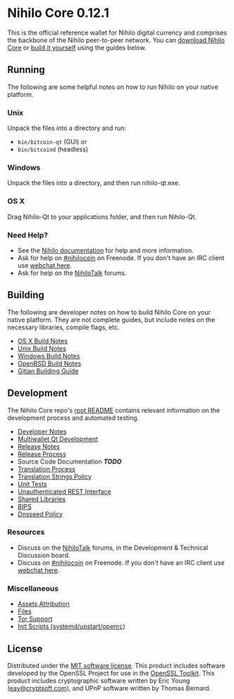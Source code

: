 Nihilo Core 0.12.1
=====================

This is the official reference wallet for Nihilo digital currency and comprises the backbone of the Nihilo peer-to-peer network. You can [download Nihilo Core](https://www.nihilo.org/downloads/) or [build it yourself](#building) using the guides below.

Running
---------------------
The following are some helpful notes on how to run Nihilo on your native platform.

### Unix

Unpack the files into a directory and run:

- `bin/bitcoin-qt` (GUI) or
- `bin/bitcoind` (headless)

### Windows

Unpack the files into a directory, and then run nihilo-qt.exe.

### OS X

Drag Nihilo-Qt to your applications folder, and then run Nihilo-Qt.

### Need Help?

* See the [Nihilo documentation](https://nihilocoin.atlassian.net/wiki/display/DOC)
for help and more information.
* Ask for help on [#nihilocoin](http://webchat.freenode.net?channels=nihilocoin) on Freenode. If you don't have an IRC client use [webchat here](http://webchat.freenode.net?channels=nihilocoin).
* Ask for help on the [NihiloTalk](https://nihilotalk.org/) forums.

Building
---------------------
The following are developer notes on how to build Nihilo Core on your native platform. They are not complete guides, but include notes on the necessary libraries, compile flags, etc.

- [OS X Build Notes](build-osx.md)
- [Unix Build Notes](build-unix.md)
- [Windows Build Notes](build-windows.md)
- [OpenBSD Build Notes](build-openbsd.md)
- [Gitian Building Guide](gitian-building.md)

Development
---------------------
The Nihilo Core repo's [root README](/README.md) contains relevant information on the development process and automated testing.

- [Developer Notes](developer-notes.md)
- [Multiwallet Qt Development](multiwallet-qt.md)
- [Release Notes](release-notes.md)
- [Release Process](release-process.md)
- Source Code Documentation ***TODO***
- [Translation Process](translation_process.md)
- [Translation Strings Policy](translation_strings_policy.md)
- [Unit Tests](unit-tests.md)
- [Unauthenticated REST Interface](REST-interface.md)
- [Shared Libraries](shared-libraries.md)
- [BIPS](bips.md)
- [Dnsseed Policy](dnsseed-policy.md)

### Resources
* Discuss on the [NihiloTalk](https://nihilotalk.org/) forums, in the Development & Technical Discussion board.
* Discuss on [#nihilocoin](http://webchat.freenode.net/?channels=nihilocoin) on Freenode. If you don't have an IRC client use [webchat here](http://webchat.freenode.net/?channels=nihilocoin).

### Miscellaneous
- [Assets Attribution](assets-attribution.md)
- [Files](files.md)
- [Tor Support](tor.md)
- [Init Scripts (systemd/upstart/openrc)](init.md)

License
---------------------
Distributed under the [MIT software license](http://www.opensource.org/licenses/mit-license.php).
This product includes software developed by the OpenSSL Project for use in the [OpenSSL Toolkit](https://www.openssl.org/). This product includes
cryptographic software written by Eric Young ([eay@cryptsoft.com](mailto:eay@cryptsoft.com)), and UPnP software written by Thomas Bernard.
